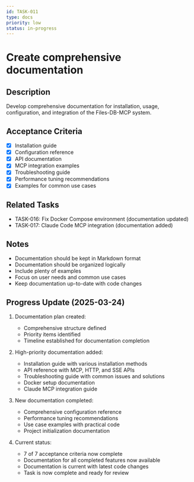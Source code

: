 ```yaml
---
id: TASK-011
type: docs
priority: low
status: in-progress
---
```


# Create comprehensive documentation

## Description
Develop comprehensive documentation for installation, usage, configuration, and integration of the Files-DB-MCP system.

## Acceptance Criteria
- [x] Installation guide
- [x] Configuration reference
- [x] API documentation
- [x] MCP integration examples
- [x] Troubleshooting guide
- [x] Performance tuning recommendations
- [x] Examples for common use cases

## Related Tasks
- TASK-016: Fix Docker Compose environment (documentation updated)
- TASK-017: Claude Code MCP integration (documentation added)

## Notes
- Documentation should be kept in Markdown format
- Documentation should be organized logically
- Include plenty of examples
- Focus on user needs and common use cases
- Keep documentation up-to-date with code changes

## Progress Update (2025-03-24)
1. Documentation plan created:
   - Comprehensive structure defined
   - Priority items identified
   - Timeline established for documentation completion

2. High-priority documentation added:
   - Installation guide with various installation methods
   - API reference with MCP, HTTP, and SSE APIs
   - Troubleshooting guide with common issues and solutions
   - Docker setup documentation
   - Claude MCP integration guide

3. New documentation completed:
   - Comprehensive configuration reference
   - Performance tuning recommendations
   - Use case examples with practical code
   - Project initialization documentation

4. Current status:
   - 7 of 7 acceptance criteria now complete
   - Documentation for all completed features now available
   - Documentation is current with latest code changes
   - Task is now complete and ready for review